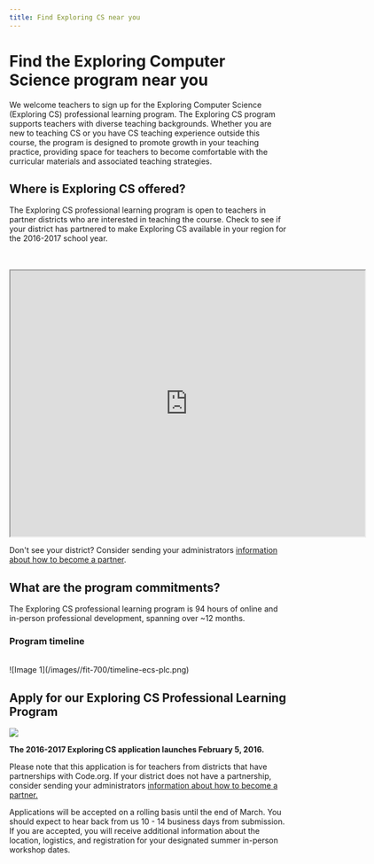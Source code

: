 ```yaml
---
title: Find Exploring CS near you
---
```

# Find the Exploring Computer Science program near you
We welcome teachers to sign up for the Exploring Computer Science (Exploring CS) professional learning program. The Exploring CS program supports teachers with diverse teaching backgrounds. Whether you are new to teaching CS or you have CS teaching experience outside this
course, the program is designed to promote growth in your teaching practice, providing space for teachers to become comfortable with the curricular materials and associated teaching strategies. 


## Where is Exploring CS offered?

The Exploring CS professional learning program is open to teachers in partner districts who are interested in teaching the course. Check to see if your district has partnered to make Exploring CS available in your region for the 2016-2017 school year.

<br/> 
<br/>
<iframe src="https://www.google.com/maps/d/u/0/embed?mid=z3jxShb6X1IM.khZ1NwyRM_3Y" width="640" height="480"></iframe>

Don't see your district? Consider sending your administrators [information about how to become a partner](/educate/districts).

## What are the program commitments?
The Exploring CS professional learning program is 94 hours of online and in-person professional development, spanning over ~12 months.

### Program timeline
<br/>
![Image 1](/images//fit-700/timeline-ecs-plc.png)

## Apply for our Exploring CS Professional Learning Program  

<img src="/images/fit-x300/partners-2014-15.jpg" />

**The 2016-2017 Exploring CS application launches February 5, 2016.** 

Please note that this application is for teachers from districts that have partnerships with Code.org. If your district does not have a partnership, consider sending your administrators [information about how to become a partner.](/educate/districts)

Applications will be accepted on a rolling basis until the end of March. You should expect to hear back from us 10 - 14 business days from submission. If you are accepted, you will receive additional information about the location, logistics, and registration for your designated summer in-person workshop dates.